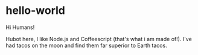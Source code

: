 # hello-world

Hi Humans!

Hubot here, I like Node.js and Coffeescript (that's what i am made of!).
I've had tacos on the moon and find them far superior to Earth tacos.
